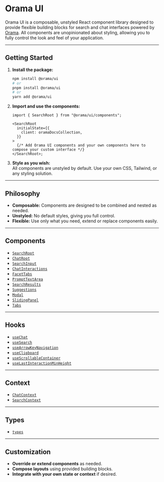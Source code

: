 # Orama UI

Orama UI is a composable, unstyled React component library designed to provide flexible building blocks for search and chat interfaces powered by [Orama](https://orama.com/). All components are unopinionated about styling, allowing you to fully control the look and feel of your application.

---

## Getting Started

1. **Install the package:**

   ```bash
   npm install @orama/ui
   # or
   pnpm install @orama/ui
   # or
   yarn add @orama/ui
   ```

2. **Import and use the components:**

   ```tsx
   import { SearchRoot } from "@orama/ui/components";

   <SearchRoot
     initialState={{
       client: oramaDocsCollection,
     }}
   >
     {/* Add Orama UI components and your own components here to compose your custom interface */}
   </SearchRoot>;
   ```

3. **Style as you wish:**  
   All components are unstyled by default. Use your own CSS, Tailwind, or any styling solution.

---

## Philosophy

- **Composable:** Components are designed to be combined and nested as needed.
- **Unstyled:** No default styles, giving you full control.
- **Flexible:** Use only what you need, extend or replace components easily.

---

## Components

- [`SearchRoot`](./docs/components/SearchRoot.md)
- [`ChatRoot`](./docs/components/ChatRoot.md)
- [`SearchInput`](./docs/components/SearchInput.md)
- [`ChatInteractions`](./docs/components/ChatInteractions.md)
- [`FacetTabs`](./docs/components/FacetTabs.md)
- [`PromptTextArea`](./docs/components/PromptTextArea.md)
- [`SearchResults`](./docs/components/SearchResults.md)
- [`Suggestions`](./docs/components/Suggestions.md)
- [`Modal`](./docs/components/Modal.md)
- [`SlidingPanel`](./docs/components/SlidingPanel.md)
- [`Tabs`](./docs/components/Tabs.md)

---

## Hooks

- [`useChat`](./docs/hooks/useChat.md)
- [`useSearch`](./docs/hooks/useSearch.md)
- [`useArrowKeyNavigation`](./docs/hooks/useArrowKeyNavigation.md)
- [`useClipboard`](./docs/hooks/useClipboard.md)
- [`useScrollableContainer`](./docs/hooks/useScrollableContainer.md)
- [`useLastInteractionMinHeight`](./docs/hooks/useLastInteractionMinHeight.md)

---

## Context

- [`ChatContext`](./docs/context/ChatContext.md)
- [`SearchContext`](./docs/context/SearchContext.md)

---

## Types

- [`types`](./docs/types.md)

---

## Customization

- **Override or extend components** as needed.
- **Compose layouts** using provided building blocks.
- **Integrate with your own state or context** if desired.
